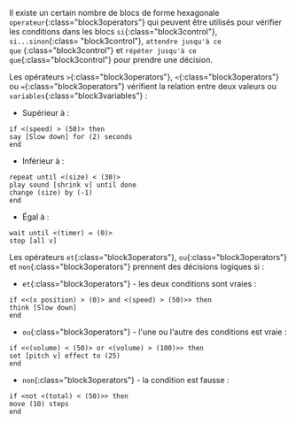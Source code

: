 Il existe un certain nombre de blocs de forme hexagonale `operateur`{:class="block3operators"} qui peuvent être utilisés pour vérifier les conditions dans les blocs `si`{:class="block3control"}, `si...sinon`{:class= "block3control"}, `attendre jusqu'à ce que` {:class="block3control"} et `répéter jusqu'à ce que`{:class="block3control"} pour prendre une décision.

Les opérateurs `>`{:class="block3operators"}, `<`{:class="block3operators"} ou `=`{:class="block3operators"} vérifient la relation entre deux valeurs ou `variables`{:class="block3variables"} :

+ Supérieur à :

```blocks3
if <(speed) > (50)> then
say [Slow down] for (2) seconds
end
```
+ Inférieur à :

```blocks3
repeat until <(size) < (30)>
play sound [shrink v] until done
change (size) by (-1)
end
```
+ Égal à :

```blocks3
wait until <(timer) = (0)>
stop [all v]
```

Les opérateurs `et`{:class="block3operators"}, `ou`{:class="block3operators"} et `non`{:class="block3operators"} prennent des décisions logiques si :

+ `et`{:class="block3operators"} - les deux conditions sont vraies :

```blocks3
if <<(x position) > (0)> and <(speed) > (50)>> then
think [Slow down]  
end
```

+ `ou`{:class="block3operators"} - l'une ou l'autre des conditions est vraie :

```blocks3
if <<(volume) < (50)> or <(volume) > (100)>> then
set [pitch v] effect to (25)
end
```

+ `non`{:class="block3operators"} - la condition est fausse :

```blocks3
if <not <(total) < (50)>> then
move (10) steps
end
```


